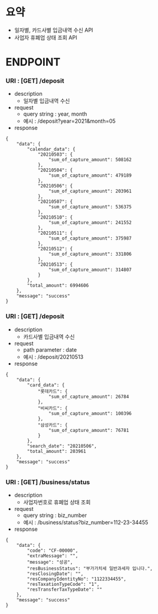 # 요약
 - 일자별, 카드사별 입금내역 수신 API
 - 사업자 휴폐업 상태 조회 API

# ENDPOINT
### URI : [GET] /deposit
 - description
   - 일자별 입금내역 수신
 - request
   - query string : year, month
   - 예시 : /deposit?year=2021&month=05
 - response
```
{
    "data": {
        "calendar_data": {
            "20210503": {
                "sum_of_capture_amount": 508162
            },
            "20210504": {
                "sum_of_capture_amount": 479189
            },
            "20210506": {
                "sum_of_capture_amount": 203961
            },
            "20210507": {
                "sum_of_capture_amount": 536375
            },
            "20210510": {
                "sum_of_capture_amount": 241552
            },
            "20210511": {
                "sum_of_capture_amount": 375987
            },
            "20210512": {
                "sum_of_capture_amount": 331806
            },
            "20210513": {
                "sum_of_capture_amount": 314807
            }
        },
        "total_amount": 6994606
    },
    "message": "success"
}
```

### URI : [GET] /deposit
 - description
   - 카드사별 입금내역 수신
 - request
   - path parameter : date
   - 예시 : /deposit/20210513
 - response
```
{
    "data": {
        "card_data": {
            "롯데카드": {
                "sum_of_capture_amount": 26784
            },
            "비씨카드": {
                "sum_of_capture_amount": 100396
            },
            "삼성카드": {
                "sum_of_capture_amount": 76781
            }
        },
        "search_date": "20210506",
        "total_amount": 203961
    },
    "message": "success"
}
```

###  URI : [GET] /business/status
 - description
   - 사업자번호로 휴폐업 상태 조회
 - request
   - query string : biz_number
   - 예시 : /business/status?biz_number=112-23-34455
 - response
```
{
    "data": {
        "code": "CF-00000",
        "extraMessage": "",
        "message": "성공",
        "resBusinessStatus": "부가가치세 일반과세자 입니다.",
        "resClosingDate": "",
        "resCompanyIdentityNo": "1122334455",
        "resTaxationTypeCode": "1",
        "resTransferTaxTypeDate": ""
    },
    "message": "success"
}
```